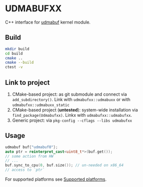 UDMABUFXX
=========

C++ interface for [udmabuf](https://github.com/ikwzm/udmabuf) kernel module.

## Build

```bash
mkdir build
cd build
cmake ..
cmake --build
ctest -v
```

## Link to project

1. CMake-based project: as git submodule and connect via `add_subdirectory()`. Link with `udmabufxx::udmabuxx` or with `udmabufxx::udmabuxx_static`
2. CMake-based project (**untested**): system-wide installation via `find_package(Udmabufxx)`. Linkx with `udmabufxx::udmabufxx`.
3. Generic project: via `pkg-config --cflags --libs udmabufxx`

## Usage

```c++
udmabuf buf{"udmabuf0"};
auto ptr = reinterpret_cast<uint8_t*>(buf.get());
// some action from HW
// ...
buf.sync_to_cpu(0, buf.size()); // un-needed on x86_64
// access to `ptr`
```

For supported platforms see [Supported platforms](https://github.com/ikwzm/udmabuf#supported-platforms).
